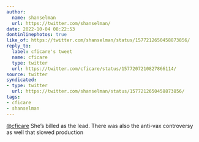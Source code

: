 ```yaml
---
author:
  name: shanselman
  url: https://twitter.com/shanselman/
date: 2022-10-04 08:22:53
dontinlinephotos: true
like_of: https://twitter.com/shanselman/status/1577212650458873856/
reply_to:
  label: cficare's tweet
  name: cficare
  type: twitter
  url: https://twitter.com/cficare/status/1577207210827866114/
source: twitter
syndicated:
- type: twitter
  url: https://twitter.com/shanselman/status/1577212650458873856/
tags:
- cficare
- shanselman
---
```


[@cficare](https://twitter.com/cficare/) She’s billed as the lead. There was also the anti-vax controversy as well that slowed production